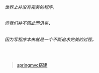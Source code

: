 ###### 世界上并没有完美的程序，

###### 但我们并不因此而沮丧，

###### 因为写程序本来就是一个不断追求完美的过程。

</br>

> <a href="./springmvc/springmvc搭建.html">springmvc搭建</a></br>
